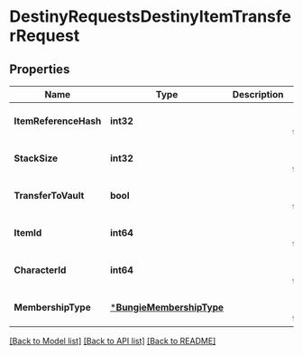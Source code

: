 # DestinyRequestsDestinyItemTransferRequest

## Properties
Name | Type | Description | Notes
------------ | ------------- | ------------- | -------------
**ItemReferenceHash** | **int32** |  | [optional] [default to null]
**StackSize** | **int32** |  | [optional] [default to null]
**TransferToVault** | **bool** |  | [optional] [default to null]
**ItemId** | **int64** |  | [optional] [default to null]
**CharacterId** | **int64** |  | [optional] [default to null]
**MembershipType** | [***BungieMembershipType**](BungieMembershipType.md) |  | [optional] [default to null]

[[Back to Model list]](../README.md#documentation-for-models) [[Back to API list]](../README.md#documentation-for-api-endpoints) [[Back to README]](../README.md)


